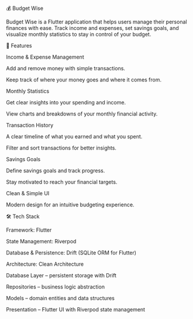 💰 Budget Wise

Budget Wise is a Flutter application that helps users manage their personal finances with ease. Track income and expenses, set savings goals, and visualize monthly statistics to stay in control of your budget.

🚀 Features


Income & Expense Management

Add and remove money with simple transactions.

Keep track of where your money goes and where it comes from.

Monthly Statistics

Get clear insights into your spending and income.

View charts and breakdowns of your monthly financial activity.

Transaction History

A clear timeline of what you earned and what you spent.

Filter and sort transactions for better insights.

Savings Goals

Define savings goals and track progress.

Stay motivated to reach your financial targets.

Clean & Simple UI

Modern design for an intuitive budgeting experience.

🛠️ Tech Stack


Framework: Flutter

State Management: Riverpod

Database & Persistence: Drift
 (SQLite ORM for Flutter)

Architecture: Clean Architecture

Database Layer – persistent storage with Drift

Repositories – business logic abstraction

Models – domain entities and data structures

Presentation – Flutter UI with Riverpod state management

